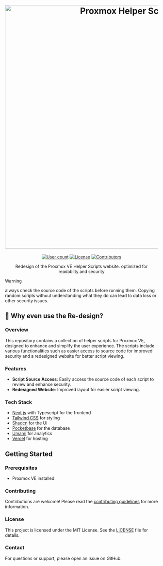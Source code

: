 <h1 align="center">
  <a href="https://proxmoxve-scripts.com" target="_blank"><img src="https://proxmoxve-scripts.com/defaultimg.png" alt="Proxmox Helper Scripts" width="800"></a>
</h1>

<p align="center">
    <a href="https://proxmoxve-scripts.com/"><img alt="User count" src="https://img.shields.io/badge/Weekly_Users-6000-blue?style=for-the-badge&color=1A91FF"/></a>
    <a href="https://github.com/BramSuurdje/proxmox-helper-scripts/blob/main/LICENSE"><img alt="License" src="https://img.shields.io/github/license/BramSuurdje/proxmox-helper-scripts?style=for-the-badge&logo=github&color=1A91FF"/></a>
    <a href="https://github.com/BramSuurdje/proxmox-helper-scripts/graphs/contributors"><img alt="Contributors" src="https://img.shields.io/github/contributors/BramSuurdje/proxmox-helper-scripts?style=for-the-badge&color=1A91FF" /></a>
  </p>

  <p align="center">Redesign of the Proxmox VE Helper Scripts website. optimized for readablity and security</p>

> [!WARNING]
> always check the source code of the scripts before running them. Copying random scripts without understanding what they do can lead to data loss or other security issues.

## 👀 Why even use the Re-design?

### Overview

This repository contains a collection of helper scripts for Proxmox VE, designed to enhance and simplify the user experience. The scripts include various functionalities such as easier access to source code for improved security and a redesigned website for better script viewing.

### Features

- **Script Source Access**: Easily access the source code of each script to review and enhance security.
- **Redesigned Website**: Improved layout for easier script viewing.

### Tech Stack
- [Next.js](https://nextjs.org/) with Typescript for the frontend
- [Tailwind CSS](https://tailwindcss.com/) for styling
- [Shadcn](https://ui.shadcn.com/) for the UI
- [Pocketbase](https://pocketbase.io/) for the database
- [Umami](https://umami.is/) for analytics
- [Vercel](https://vercel.com/) for hosting

## Getting Started

### Prerequisites

- Proxmox VE installed

### Contributing

Contributions are welcome! Please read the [contributing guidelines](CONTRIBUTING.md) for more information.

### License

This project is licensed under the MIT License. See the [LICENSE](LICENSE) file for details.

### Contact

For questions or support, please open an issue on GitHub.
